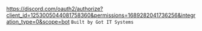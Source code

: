 https://discord.com/oauth2/authorize?client_id=1253005044081758360&permissions=1689282041736256&integration_type=0&scope=bot
```Built by Got IT Systems```